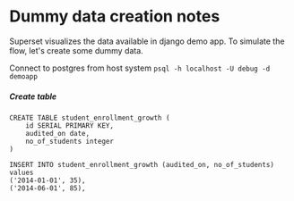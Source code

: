 # Dummy data creation notes

Superset visualizes the data available in django demo app.
To simulate the flow, let's create some dummy data.

Connect to postgres from host system 
`psql -h localhost -U debug -d demoapp`

##### Create table
````
CREATE TABLE student_enrollment_growth (
    id SERIAL PRIMARY KEY,
    audited_on date,
    no_of_students integer
)
````

````
INSERT INTO student_enrollment_growth (audited_on, no_of_students)
values 
('2014-01-01', 35),
('2014-06-01', 85),

````